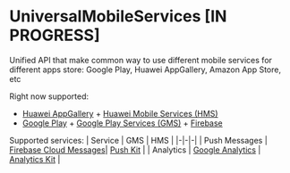 # UniversalMobileServices [IN PROGRESS]

Unified API that make common way to use different mobile services for different apps store: Google Play, Huawei AppGallery, Amazon App Store, etc

Right now supported:
- [Huawei AppGallery](https://appgallery.huawei.com) + [Huawei Mobile Services (HMS)](https://huaweimobileservices.com/)
- [Google Play](https://play.google.com/store) + [Google Play Services (GMS)](https://developers.google.com/android/guides/overview) + [Firebase](https://firebase.google.com/)

Supported services:
| Service | GMS | HMS |
|-|-|-|
| Push Messages | [Firebase Cloud Messages](https://firebase.google.com/docs/cloud-messaging)| [Push Kit](https://developer.huawei.com/consumer/en/hms/huawei-pushkit/) |
| Analytics | [Google Analytics](https://firebase.google.com/docs/analytics) | [Analytics Kit](https://developer.huawei.com/consumer/en/hms/huawei-analyticskit/) |
